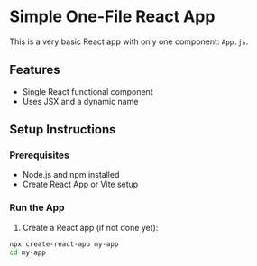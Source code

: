 # Simple One-File React App

This is a very basic React app with only one component: `App.js`.

## Features

- Single React functional component
- Uses JSX and a dynamic name

## Setup Instructions

### Prerequisites

- Node.js and npm installed
- Create React App or Vite setup

### Run the App

1. Create a React app (if not done yet):

```bash
npx create-react-app my-app
cd my-app
